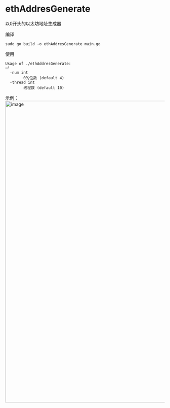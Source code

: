 # ethAddresGenerate
 以0开头的以太坊地址生成器
 
编译

```
sudo go build -o ethAddresGenerate main.go
```

使用
```
Usage of ./ethAddresGenerate:                                                                                                                                       ─╯
  -num int
        0的位数 (default 4)
  -thread int
        线程数 (default 10)
```

示例：
<img width="950" alt="image" src="https://user-images.githubusercontent.com/31087166/188784381-c961326b-e139-4c5b-9df5-be1152f02a0d.png">
